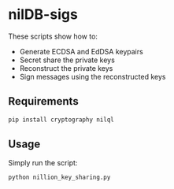 # nilDB-sigs

These scripts show how to:
- Generate ECDSA and EdDSA keypairs
- Secret share the private keys
- Reconstruct the private keys
- Sign messages using the reconstructed keys

## Requirements

```bash
pip install cryptography nilql
```

## Usage

Simply run the script:
```bash
python nillion_key_sharing.py
```